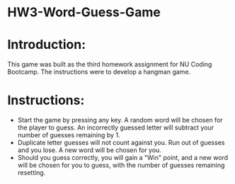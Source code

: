 # HW3-Word-Guess-Game

# Introduction:
This game was built as the third homework assignment for NU Coding Bootcamp. The instructions were to develop a hangman game.

# Instructions:
* Start the game by pressing any key. A random word will be chosen for the player to guess. An incorrectly guessed letter will subtract your number of guesses remaining by 1. 
* Duplicate letter guesses will not count against you. Run out of guesses and you lose. A new word will be chosen for you. 
* Should you guess correctly, you will gain a "Win" point, and a new word will be chosen for you to guess, with the number of guesses remaining resetting.
